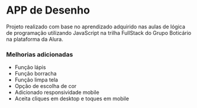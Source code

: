 # APP de Desenho

Projeto realizado com base no aprendizado adquirido nas aulas de lógica de programação utilizando JavaScript na trilha FullStack do Grupo Boticário na plataforma da Alura.

### **Melhorias adicionadas**

- Função lápis 
- Função borracha
- Função limpa tela
- Opção de escolha de cor
- Adicionado responsividade mobile
- Aceita cliques em desktop e toques em mobile